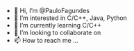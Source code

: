 - 👋 Hi, I’m @PauloFagundes
- 👀 I’m interested in C/C++, Java, Python
- 🌱 I’m currently learning C/C++
- 💞️ I’m looking to collaborate on 
- 📫 How to reach me ...

<!---
PauloFagundes/PauloFagundes is a ✨ special ✨ repository because its `README.md` (this file) appears on your GitHub profile.
You can click the Preview link to take a look at your changes.
--->
